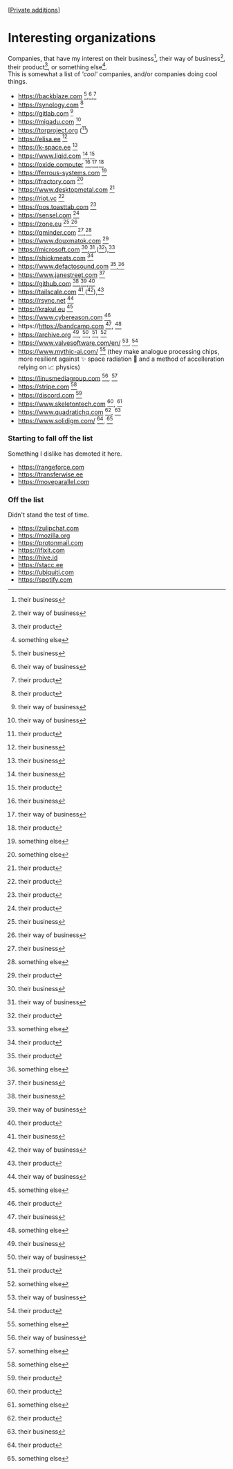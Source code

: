 [[Private additions](joplin://x-callback-url/openNote?id=3de6acd183c443cdb811941ea2188e22)]

# Interesting organizations
Companies, that have my interest on their business[^biz], their way of business[^way], their product[^prod], or something else[^etc].  
This is somewhat a list of _'cool'_ companies, and/or companies doing cool things.
 
 - https://backblaze.com [^biz],[^way],[^prod]
 - https://synology.com [^prod]
 - https://gitlab.com [^way]
 - https://migadu.com [^way]
 - https://torproject.org ([^prod])
 - https://elisa.ee [^biz]
 - https://k-space.ee [^biz]
 - https://www.liqid.com [^biz],[^prod]
 - https://oxide.computer [^biz],[^way],[^prod]
 - https://ferrous-systems.com [^etc]
 - https://fractory.com [^etc]
 - https://www.desktopmetal.com [^prod]
 - https://riot.vc [^prod]
 - https://pos.toasttab.com [^prod] 
 - https://sensel.com [^prod]
 - https://zone.eu [^biz],[^way]
 - https://qminder.com [^biz],[^etc]
 - https://www.douxmatok.com [^prod]
 - https://microsoft.com [^biz],[^way],([^prod]),[^etc]
 - https://shiokmeats.com [^prod]
 - https://www.defactosound.com [^prod],[^etc]
 - https://www.janestreet.com [^biz]
 - https://github.com [^biz],[^way],[^prod]
 - https://tailscale.com [^biz],([^way]),[^prod]
 - https://rsync.net [^way]
 - https://krakul.eu [^etc]
 - https://www.cybereason.com [^prod]
 - https://https://bandcamp.com [^biz], [^etc]
 - https://archive.org [^biz], [^way], [^prod], [^etc]
 - https://www.valvesoftware.com/en/ [^way], [^prod]
 - https://www.mythic-ai.com/ [^etc] (they make analogue processing chips, more resilient against ✨ space radiation 🌌 and a method of accelleration relying on 📈 physics)
 - https://linusmediagroup.com [^way], [^etc]
 - https://stripe.com [^etc]
 - https://discord.com [^prod]
 - https://www.skeletontech.com [^prod], [^etc]
 - https://www.quadratichq.com [^prod], [^biz]
 - https://www.solidigm.com/ [^prod], [^etc]

### Starting to fall off the list
Something I dislike has demoted it here.

 - https://rangeforce.com
 - https://transferwise.ee
 - https://moveparallel.com

### Off the list
Didn't stand the test of time.

 - https://zulipchat.com
 - https://mozilla.org
 - https://protonmail.com
 - https://ifixit.com
 - https://hive.id
 - https://stacc.ee
 - https://ubiquiti.com
 - https://spotify.com


[^biz]: their business
[^way]: their way of business
[^prod]: their product
[^etc]: something else
